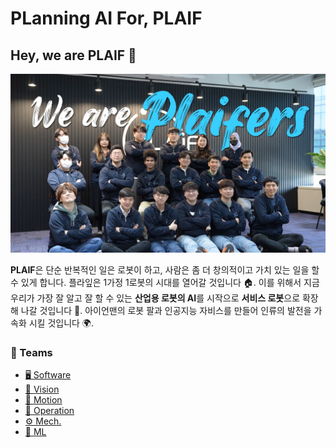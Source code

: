 # PLanning AI For, PLAIF

## Hey, we are PLAIF 👋

![Welcome Image with PLAIF members](/assets/main/opening.png)

**PLAIF**은 단순 반복적인 일은 로봇이 하고, 사람은 좀 더 창의적이고 가치 있는 일을 할 수 있게 합니다.
플라잎은 1가정 1로봇의 시대를 열어갈 것입니다 🏠.
이를 위해서 지금 우리가 가장 잘 알고 잘 할 수 있는 **산업용 로봇의 AI**를 시작으로 **서비스 로봇**으로 확장해 나갈 것입니다 🚀. 아이언맨의 로봇 팔과 인공지능 자비스를 만들어 인류의 발전을 가속화 시킬 것입니다 🌍.

### 💓 Teams

- [🖥️ Software](/profile/software/software.md)
- [👀 Vision](/profile/vision/vision.md)
- [🦾 Motion](/profile/motion/motion.md)
- [📔 Operation](/profile/operation/operation.md)
- [⚙️ Mech.](/profile/mech/mech.md)
- [🤖 ML](/profile/ml/ml.md)

